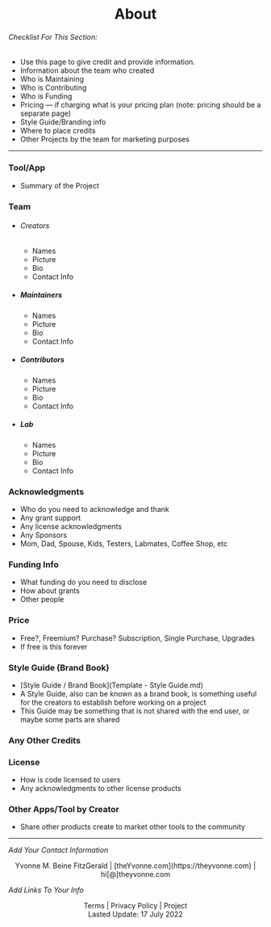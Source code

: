 <h1 align="center">About</h1>


###### _Checklist For This Section:_  
- Use this page to give credit and provide information.
- Information about the team who created
- Who is Maintaining
- Who is Contributing
- Who is Funding
- Pricing — if charging what is your pricing plan (note: pricing should be a separate page)
- Style Guide/Branding info
- Where to place credits
- Other Projects by the team for marketing purposes
---

### Tool/App
- Summary of the Project 


### Team
- ###### Creators
    - Names
    - Picture
    - Bio
    - Contact Info
- ##### Maintainers
    - Names
    - Picture
    - Bio
    - Contact Info
- ##### Contributors
    - Names
    - Picture
    - Bio
    - Contact Info
- ##### Lab
    - Names
    - Picture
    - Bio
    - Contact Info


### Acknowledgments
- Who do you need to acknowledge and thank
- Any grant support
- Any license acknowledgments
- Any Sponsors
- Mom, Dad, Spouse, Kids, Testers, Labmates, Coffee Shop, etc

### Funding Info
- What funding do you need to disclose
- How about grants
- Other people

### Price
- Free?, Freemium? Purchase? Subscription, Single Purchase, Upgrades
- If free is this forever

### Style Guide (Brand Book)
- [Style Guide / Brand Book](Template - Style Guide.md)
- A Style Guide, also can be known as a brand book, is something useful for the creators to establish before working on a project
- This Guide may be something that is not shared with the end user, or maybe some parts are shared

### Any Other Credits

### License

- How is code licensed to users
- Any acknowledgments to other license products

### Other Apps/Tool by Creator

- Share other products create to market other tools to the community


---
_Add Your Contact Information_
<center>Yvonne M. Beine FitzGerald | [theYvonne.com](https://theyvonne.com) | hi[@]theyvonne.com </center>  

_Add Links To Your Info_

<center>Terms | Privacy Policy | Project </center>

<center>Lasted Update: 17 July 2022 </center>


